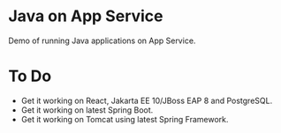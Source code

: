 # Java on App Service
Demo of running Java applications on App Service.

# To Do
* Get it working on React, Jakarta EE 10/JBoss EAP 8 and PostgreSQL.
* Get it working on latest Spring Boot.
* Get it working on Tomcat using latest Spring Framework.
